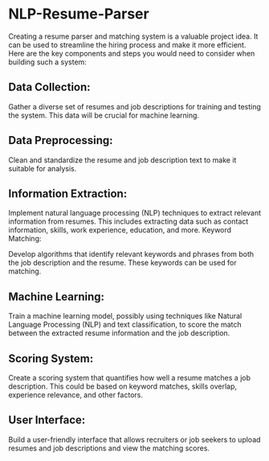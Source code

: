 # NLP-Resume-Parser

Creating a resume parser and matching system is a valuable project idea. It can be used to streamline the hiring process and make it more efficient. Here are the key components and steps you would need to consider when building such a system:

## Data Collection:

Gather a diverse set of resumes and job descriptions for training and testing the system. This data will be crucial for machine learning.
## Data Preprocessing:

Clean and standardize the resume and job description text to make it suitable for analysis.
## Information Extraction:

Implement natural language processing (NLP) techniques to extract relevant information from resumes. This includes extracting data such as contact information, skills, work experience, education, and more.
Keyword Matching:

Develop algorithms that identify relevant keywords and phrases from both the job description and the resume. These keywords can be used for matching.
## Machine Learning:

Train a machine learning model, possibly using techniques like Natural Language Processing (NLP) and text classification, to score the match between the extracted resume information and the job description.
## Scoring System:

Create a scoring system that quantifies how well a resume matches a job description. This could be based on keyword matches, skills overlap, experience relevance, and other factors.
## User Interface:

Build a user-friendly interface that allows recruiters or job seekers to upload resumes and job descriptions and view the matching scores.
